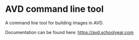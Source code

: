 # AVD command line tool

A command line tool for building images in AVD.

Documentation can be found here: https://avd.schoolyear.com